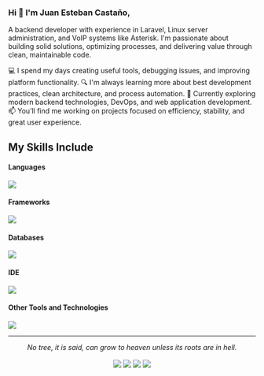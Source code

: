 

### Hi 👋 I'm Juan Esteban Castaño,

A backend developer with experience in Laravel, Linux server administration, and VoIP systems like Asterisk. I'm passionate about building solid solutions, optimizing processes, and delivering value through clean, maintainable code.

💻 I spend my days creating useful tools, debugging issues, and improving platform functionality.
🔍 I'm always learning more about best development practices, clean architecture, and process automation.
🌱 Currently exploring modern backend technologies, DevOps, and web application development.
📫 You’ll find me working on projects focused on efficiency, stability, and great user experience.
## My Skills Include

<h4> Languages </h4>
<span> 
  <img src="https://skillicons.dev/icons?i=js,html,css,cpp,php,py,py)](https://skillicons.dev">
 
</span>

<h4> Frameworks </h4>
<span>
  <img src="https://skillicons.dev/icons?i=laravel,bootstrap)](https://skillicons.dev">
</span>

<h4> Databases </h4>
<span>
  <img src="https://skillicons.dev/icons?i=postgres,mysql)](https://skillicons.dev">
</span>

<h4> IDE </h4>
<span>
 <img src="https://skillicons.dev/icons?i=vscode,androidstudio)](https://skillicons.dev">

<h4> Other Tools and Technologies </h4>
<span>
 <img src="https://skillicons.dev/icons?i=docker,linux,git)](https://skillicons.dev">

</span>




    

<hr>
<p align="center">
   <i>No tree, it is said, can grow to heaven unless its roots are in hell.</i>
   <br>
<br>	
<a target="_blank" href="[https://www.linkedin.com/in/birunthaban-sarventhiran/](https://www.linkedin.com/in/juan-casta%C3%B1o-a52235217?utm_source=share&utm_campaign=share_via&utm_content=profile&utm_medium=android_app)"><img src="https://img.shields.io/badge/-LinkedIn-0077B5?style=for-the-badge&logo=Linkedin&logoColor=white"></img></a>
<a target="_blank" href="mailto:sbirunthaban007@gmail.com"><img src="https://img.shields.io/badge/-Gmail-D14836?style=for-the-badge&logo=Gmail&logoColor=white"></img></a>
<a target="_blank" href="https://medium.com/@sbirunthaban007"><img src="https://img.shields.io/badge/-Medium-12100E?style=for-the-badge&logo=Medium&logoColor=white"></img></a>
<a target="_blank" href="https://twitter.com/S_Birunthaban"><img src="https://img.shields.io/badge/-Twitter-1DA1F2?style=for-the-badge&logo=Twitter&logoColor=white"></img></a>
<br>
</p>


